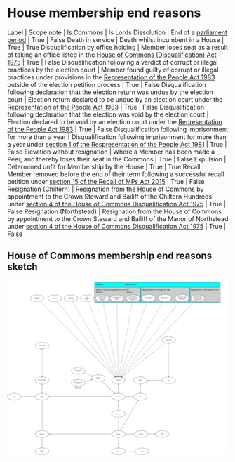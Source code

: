 # House membership end reasons

Label | Scope note | Is Commons | Is Lords
Dissolution | End of a [parliament period](https://ukparliament.github.io/ontologies/time-period/time-period-ontology#d4e177) | True | False
Death in service | Death whilst incumbent in a House | True | True
Disqualification by office holding | Member loses seat as a result of taking an office listed in the [House of Commons (Disqualification) Act 1975](https://www.legislation.gov.uk/ukpga/1975/24/contents) | True | False
Disqualification following a verdict of corrupt or illegal practices by the election court  | Member found guilty of corrupt or illegal practices under provisions in the [Representation of the People Act 1983](https://www.legislation.gov.uk/ukpga/1983/2) outside of the election petition process | True | False
Disqualification following declaration that the election return was undue by the election court | Election return declared to be undue by an election court under the [Representation of the People Act 1983](https://www.legislation.gov.uk/ukpga/1983/2) | True | False
Disqualification following declaration that the election was void by the election court | Election declared  to be void by an election court under the [Representation of the People Act 1983](https://www.legislation.gov.uk/ukpga/1983/2) | True | False
Disqualification following imprisonment for more than a year | Disqualification following imprisonment for more than a year under [section 1 of the Respresentation of the People Act 1981](https://www.legislation.gov.uk/ukpga/1981/34/section/1) | True | False
Elevation without resignation | Where a Member has been made a Peer, and thereby loses their seat in the Commons | True | False
Expulsion | Determined unfit for Membership by the House | True | True
Recall | Member removed before the end of their term following a successful recall petition under [section 15 of the Recall of MPs Act 2015](https://www.legislation.gov.uk/ukpga/2015/25/section/15/enacted) | True | False
Resignation (Chiltern) | Resignation from the House of Commons by appointment to the Crown Steward and Bailiff of the Chiltern Hundreds under [section 4 of the House of Commons Disqualification Act 1975](https://www.legislation.gov.uk/ukpga/1975/24/section/4) | True | False
Resignation (Northstead) | Resignation from the House of Commons by appointment to the Crown Steward and Bailiff of the Manor of Northstead under [section 4 of the House of Commons Disqualification Act 1975](https://www.legislation.gov.uk/ukpga/1975/24/section/4) | True | False

## House of Commons membership end reasons sketch

[![House of Commons House membership end reasons](end-reasons.svg)](end-reasons.svg)